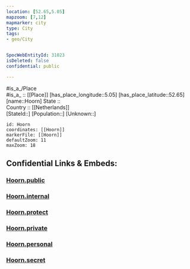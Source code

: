 ```yaml
---
location: [52.65,5.05] 
mapzoom: [7,12] 
mapmarker: city 
type: City
tags:
- geo/City


SpocWebEntityId: 31023
isDeleted: false
confidential: public

---
```

#is_a_/Place  
#is_a_ :: [[Place]] 
[has_place_longitude::5.05] 
[has_place_latitude::52.65] 
[name::Hoorn] 
State ::  
Country :: [[Netherlands]]  
[StateId::] 
[Population::] 
[Unknown::] 


```leaflet
id: Hoorn
coordinates: [[Hoorn]] 
markerFile: [[Hoorn]] 
defaultZoom: 11 
maxZoom: 18
```


## Confidential Links & Embeds: 

### [Hoorn.public](/_public/\Earth\Continent\Europe\Europe~West\Netherlands\Provinces~Netherlands\Noord-Holland\CityHoorn.public.md) 

### [Hoorn.internal](/_internal/\Earth\Continent\Europe\Europe~West\Netherlands\Provinces~Netherlands\Noord-Holland\CityHoorn.internal.md) 

### [Hoorn.protect](/_protect/\Earth\Continent\Europe\Europe~West\Netherlands\Provinces~Netherlands\Noord-Holland\CityHoorn.protect.md) 

### [Hoorn.private](/_private/\Earth\Continent\Europe\Europe~West\Netherlands\Provinces~Netherlands\Noord-Holland\CityHoorn.private.md) 

### [Hoorn.personal](/_personal/\Earth\Continent\Europe\Europe~West\Netherlands\Provinces~Netherlands\Noord-Holland\CityHoorn.personal.md) 

### [Hoorn.secret](/_secret/\Earth\Continent\Europe\Europe~West\Netherlands\Provinces~Netherlands\Noord-Holland\CityHoorn.secret.md)

